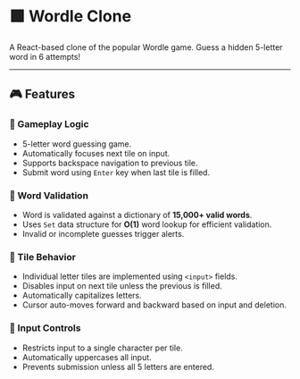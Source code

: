 # 🟩 Wordle Clone

A React-based clone of the popular Wordle game. Guess a hidden 5-letter word in 6 attempts!

---

## 🎮 Features

### 🧩 Gameplay Logic

- 5-letter word guessing game.
- Automatically focuses next tile on input.
- Supports backspace navigation to previous tile.
- Submit word using `Enter` key when last tile is filled.

### 🧠 Word Validation

- Word is validated against a dictionary of **15,000+ valid words**.
- Uses `Set` data structure for **O(1)** word lookup for efficient validation.
- Invalid or incomplete guesses trigger alerts.

### 🧱 Tile Behavior

- Individual letter tiles are implemented using `<input>` fields.
- Disables input on next tile unless the previous is filled.
- Automatically capitalizes letters.
- Cursor auto-moves forward and backward based on input and deletion.

### 🧼 Input Controls

- Restricts input to a single character per tile.
- Automatically uppercases all input.
- Prevents submission unless all 5 letters are entered.
